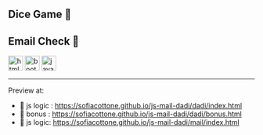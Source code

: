 ## Dice Game 🎲 
## Email Check 📧 


<img width="30" height="30" src="https://img.icons8.com/color/30/html-5--v1.png" alt="html-5--v1"/>
<img width="30" height="30" src="https://img.icons8.com/color/30/bootstrap--v2.png" alt="bootstrap--v2"/>
<img width="30" height="30" src="https://img.icons8.com/color/30/javascript--v1.png" alt="javascript--v1"/>

---

Preview at: 
- 🎲 js logic : https://sofiacottone.github.io/js-mail-dadi/dadi/index.html
- 🎲 bonus : https://sofiacottone.github.io/js-mail-dadi/dadi/bonus.html
- 📧 js logic: https://sofiacottone.github.io/js-mail-dadi/mail/index.html